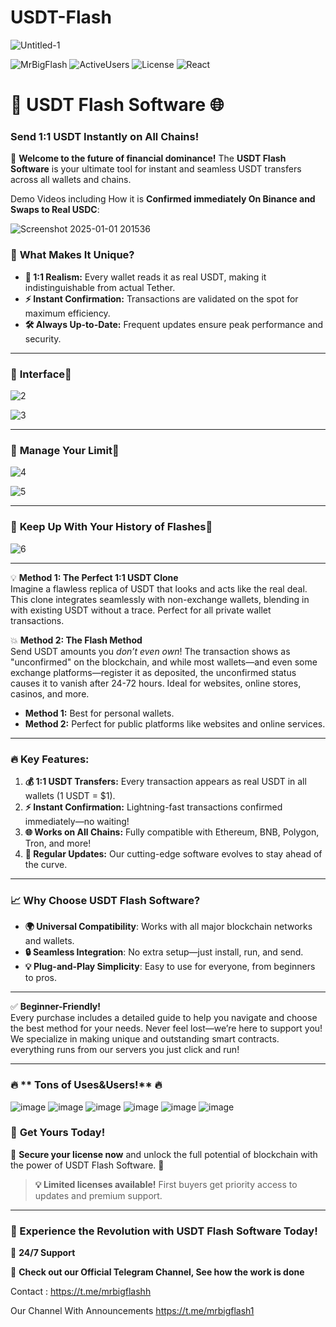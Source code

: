 # USDT-Flash



![Untitled-1](https://github.com/user-attachments/assets/e270d2f2-b254-48b2-a825-a439ead34825)



![MrBigFlash](https://img.shields.io/badge/MrBigFlash-gray?style=flat&logoColor=white)
![ActiveUsers](https://img.shields.io/badge/ActiveUsers-437-gray?labelColor=green)
![License](https://img.shields.io/badge/License-MIT-blue)
![React](https://img.shields.io/badge/React-latest-orange?logo=react&logoColor=white)

# 🚀 **USDT Flash Software** 🌐  
### **Send 1:1 USDT Instantly on All Chains!**  

🎉 **Welcome to the future of financial dominance!** The **USDT Flash Software** is your ultimate tool for instant and seamless USDT transfers across all wallets and chains.  

Demo Videos including How it is **Confirmed immediately On Binance and Swaps to Real USDC**: 


![Screenshot 2025-01-01 201536](https://github.com/user-attachments/assets/2fa7cb3a-badd-4691-96d7-f4bae22b5398)

### 🌟 **What Makes It Unique?**  

- **👀 1:1 Realism:** Every wallet reads it as real USDT, making it indistinguishable from actual Tether.  
- **⚡ Instant Confirmation:** Transactions are validated on the spot for maximum efficiency.  
- **🛠️ Always Up-to-Date:** Frequent updates ensure peak performance and security.  

--- 

### 🌟 **Interface**🌟

![2](https://github.com/user-attachments/assets/1691aad0-c9f9-4805-847c-3d28ffc93093)

![3](https://github.com/user-attachments/assets/91f88dd8-eda0-4cfc-b7e2-073ab10476ba)

--- 

### 🌟 **Manage Your Limit**🌟


![4](https://github.com/user-attachments/assets/1dddfeae-082d-478b-9311-2faaefdef026)


![5](https://github.com/user-attachments/assets/a3491089-2ffa-461f-b336-cbcfff48c968)

--- 

### 🌟 **Keep Up With Your History of Flashes**🌟

![6](https://github.com/user-attachments/assets/b13a0843-b249-41e3-a161-4db77ea775e3)

--- 

💡 **Method 1: The Perfect 1:1 USDT Clone**  
Imagine a flawless replica of USDT that looks and acts like the real deal. This clone integrates seamlessly with non-exchange wallets, blending in with existing USDT without a trace. Perfect for all private wallet transactions.

💥 **Method 2: The Flash Method**  
Send USDT amounts you *don’t even own*! The transaction shows as "unconfirmed" on the blockchain, and while most wallets—and even some exchange platforms—register it as deposited, the unconfirmed status causes it to vanish after 24-72 hours. Ideal for websites, online stores, casinos, and more.

- **Method 1:** Best for personal wallets.  
- **Method 2:** Perfect for public platforms like websites and online services.  

---

### 🔥 **Key Features:**  
1. **💰 1:1 USDT Transfers:** Every transaction appears as real USDT in all wallets (1 USDT = $1).  
2. **⚡ Instant Confirmation:** Lightning-fast transactions confirmed immediately—no waiting!  
3. **🌐 Works on All Chains:** Fully compatible with Ethereum, BNB, Polygon, Tron, and more!  
4. **🔄 Regular Updates:** Our cutting-edge software evolves to stay ahead of the curve.  

---

### 📈 **Why Choose USDT Flash Software?**  

- **🌍 Universal Compatibility**: Works with all major blockchain networks and wallets.  
- **🔒 Seamless Integration**: No extra setup—just install, run, and send.  
- **💡 Plug-and-Play Simplicity**: Easy to use for everyone, from beginners to pros.  

---


✅ **Beginner-Friendly!**  
Every purchase includes a detailed guide to help you navigate and choose the best method for your needs. Never feel lost—we’re here to support you!
We specialize in making unique and outstanding smart contracts. everything runs from our servers you just click and run! 

---



### 🔥 ** Tons of Uses&Users!** 🔥

![image](https://github.com/user-attachments/assets/c48e3cdd-c329-42fd-a080-c04df5a36a2e)
![image](https://github.com/user-attachments/assets/ec6de9ec-e2fe-4946-8e12-d97e636bc25f)
![image](https://github.com/user-attachments/assets/abaa8ad3-d47c-4ad6-8059-88047c924d80)
![image](https://github.com/user-attachments/assets/4fe82751-7856-41ac-b9d5-ece083dc4147)
![image](https://github.com/user-attachments/assets/a0dffaf9-ae3c-41d3-ae9a-e1cae0e7245a)
![image](https://github.com/user-attachments/assets/00b65cee-8fe6-4c29-841e-972c90688758)




### 🛒 **Get Yours Today!**  

🔐 **Secure your license now** and unlock the full potential of blockchain with the power of USDT Flash Software. 🚀  

> **💡 Limited licenses available!** First buyers get priority access to updates and premium support.  

---





### **🚀 Experience the Revolution with USDT Flash Software Today!**

📧 **24/7 Support** 

📧 **Check out our Official Telegram Channel, See how the work is done** 

Contact : https://t.me/mrbigflashh

Our Channel With Announcements https://t.me/mrbigflash1
